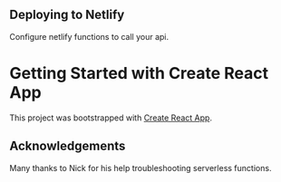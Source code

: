 ## Deploying to Netlify
Configure netlify functions to call your api.

# Getting Started with Create React App

This project was bootstrapped with [Create React App](https://github.com/facebook/create-react-app).


## Acknowledgements 
Many thanks to Nick for his help troubleshooting serverless functions. 

